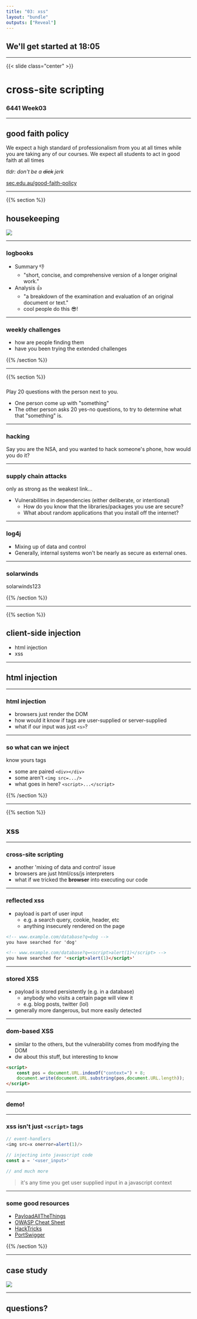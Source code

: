 ```yaml
---
title: "03: xss"
layout: "bundle"
outputs: ["Reveal"]
---
```


## We'll get started at 18:05

---

{{< slide class="center" >}}
# cross-site scripting
### 6441 Week03

---

## good faith policy

We expect a high standard of professionalism from you at all times while you are taking any of our courses. We expect all students to act in good faith at all times

*tldr: don't be a ~~dick~~ jerk*

[sec.edu.au/good-faith-policy](https://sec.edu.au/good-faith-policy)

---

{{% section %}}

## housekeeping
![](assets/img/broom.gif)

---

### logbooks
* Summary 👎
    * "short, concise, and comprehensive version of a longer original work."
* Analysis 👍
    * "a breakdown of the examination and evaluation of an original document or text."
    * cool people do this 😎!

---

### weekly challenges
* how are people finding them
* have you been trying the extended challenges

{{% /section %}}

---

{{% section %}}

### 
Play 20 questions with the person next to you.
* One person come up with "something"
* The other person asks 20 yes-no questions, to try to determine what that "something" is.

---

### hacking
Say you are the NSA, and you wanted to hack someone's phone, how would you do it?

---


### supply chain attacks
only as strong as the weakest link...

* Vulnerabilities in dependencies (either deliberate, or intentional)
    * How do you know that the libraries/packages you use are secure?
    * What about random applications that you install off the internet?

---

### log4j
* Mixing up of data and control
* Generally, internal systems won't be nearly as secure as external ones.

---

### solarwinds
solarwinds123

{{% /section %}}

---

{{% section %}}

## client-side injection
* html injection
* xss

---

## html injection

---

### html injection
* browsers just render the DOM
* how would it know if tags are user-supplied or server-supplied
* what if our input was just `<s>`?

---

### so what can we inject

know yours tags
* some are paired `<div></div>`
* some aren't `<img src=.../>`
* what goes in here? `<script>...</script>`

{{% /section %}}

---

{{% section %}}

## xss

---

### cross-site scripting
* another 'mixing of data and control' issue
* browsers are just html/css/js interpreters
* what if we tricked the **browser** into executing our code

---

### reflected xss
* payload is part of user input
    * e.g. a search query, cookie, header, etc 
    * anything insecurely rendered on the page

```html
<!-- www.example.com/database?q=dog -->
you have searched for 'dog'

<!-- www.example.com/database?q=<script>alert(1)</script> -->
you have searched for '<script>alert(1)</script>'
```

---

### stored XSS
* payload is stored persistently (e.g. in a database)
    * anybody who visits a certain page will view it
    * e.g. blog posts, twitter (lol)
* generally more dangerous, but more easily detected

---

### dom-based XSS
* similar to the others, but the vulnerability comes from modifying the DOM
* dw about this stuff, but interesting to know

```html
<script>
    const pos = document.URL.indexOf("context=") + 8;
    document.write(document.URL.substring(pos,document.URL.length));
</script>
```

---

### demo!

---

### xss isn't just `<script>` tags
```js
// event-handlers
<img src=x onerror=alert(1)/>
 
// injecting into javascript code
const a = '<user_input>'

// and much more
```

> it's any time you get user supplied input in a javascript context

---

### some good resources
* [PayloadAllTheThings](https://github.com/swisskyrepo/PayloadsAllTheThings/tree/master/XSS%20Injection)
* [OWASP Cheat Sheet](https://cheatsheetseries.owasp.org/cheatsheets/XSS_Filter_Evasion_Cheat_Sheet.html)
* [HackTricks](https://book.hacktricks.xyz/pentesting-web/xss-cross-site-scripting)
* [PortSwigger](https://portswigger.net/web-security/cross-site-scripting/cheat-sheet)

{{% /section %}}


---

##  case study
![](assets/img/week03/door.gif)

---

## questions?

